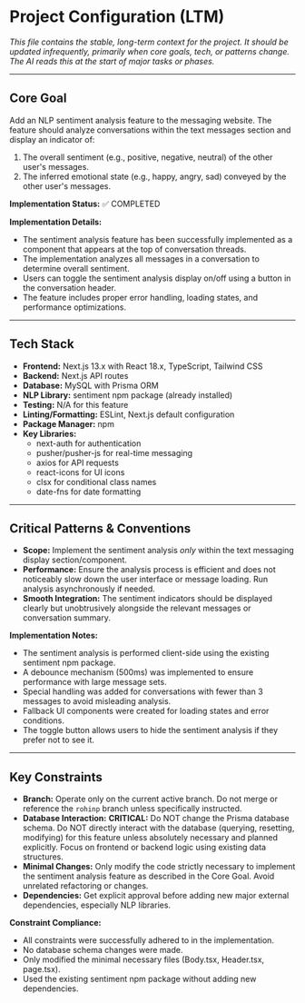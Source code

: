 # Project Configuration (LTM)

*This file contains the stable, long-term context for the project.*
*It should be updated infrequently, primarily when core goals, tech, or patterns change.*
*The AI reads this at the start of major tasks or phases.*

---

## Core Goal

Add an NLP sentiment analysis feature to the messaging website. The feature should analyze conversations within the text messages section and display an indicator of:
1.  The overall sentiment (e.g., positive, negative, neutral) of the other user's messages.
2.  The inferred emotional state (e.g., happy, angry, sad) conveyed by the other user's messages.

**Implementation Status:** ✅ COMPLETED

**Implementation Details:**
* The sentiment analysis feature has been successfully implemented as a component that appears at the top of conversation threads.
* The implementation analyzes all messages in a conversation to determine overall sentiment.
* Users can toggle the sentiment analysis display on/off using a button in the conversation header.
* The feature includes proper error handling, loading states, and performance optimizations.

---

## Tech Stack

* **Frontend:** Next.js 13.x with React 18.x, TypeScript, Tailwind CSS
* **Backend:** Next.js API routes
* **Database:** MySQL with Prisma ORM
* **NLP Library:** sentiment npm package (already installed)
* **Testing:** N/A for this feature
* **Linting/Formatting:** ESLint, Next.js default configuration
* **Package Manager:** npm
* **Key Libraries:** 
  * next-auth for authentication
  * pusher/pusher-js for real-time messaging
  * axios for API requests
  * react-icons for UI icons
  * clsx for conditional class names
  * date-fns for date formatting

---

## Critical Patterns & Conventions

* **Scope:** Implement the sentiment analysis *only* within the text messaging display section/component.
* **Performance:** Ensure the analysis process is efficient and does not noticeably slow down the user interface or message loading. Run analysis asynchronously if needed.
* **Smooth Integration:** The sentiment indicators should be displayed clearly but unobtrusively alongside the relevant messages or conversation summary.

**Implementation Notes:**
* The sentiment analysis is performed client-side using the existing sentiment npm package.
* A debounce mechanism (500ms) was implemented to ensure performance with large message sets.
* Special handling was added for conversations with fewer than 3 messages to avoid misleading analysis.
* Fallback UI components were created for loading states and error conditions.
* The toggle button allows users to hide the sentiment analysis if they prefer not to see it.

---

## Key Constraints

* **Branch:** Operate only on the current active branch. Do not merge or reference the `rohinp` branch unless specifically instructed.
* **Database Interaction:** **CRITICAL:** Do NOT change the Prisma database schema. Do NOT directly interact with the database (querying, resetting, modifying) for this feature unless absolutely necessary and planned explicitly. Focus on frontend or backend logic using existing data structures.
* **Minimal Changes:** Only modify the code strictly necessary to implement the sentiment analysis feature as described in the Core Goal. Avoid unrelated refactoring or changes.
* **Dependencies:** Get explicit approval before adding new major external dependencies, especially NLP libraries.

**Constraint Compliance:**
* All constraints were successfully adhered to in the implementation.
* No database schema changes were made.
* Only modified the minimal necessary files (Body.tsx, Header.tsx, page.tsx).
* Used the existing sentiment npm package without adding new dependencies.